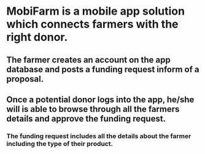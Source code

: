 # MobiFarm is a mobile app solution which connects farmers with the right donor.
## The farmer creates an account on the app database and posts a funding request inform of a proposal.
## Once a potential donor logs into the app, he/she will is able to browse through all the farmers details and approve the funding request. 
### The funding request includes all the details about the farmer including the type of their product.

